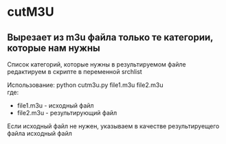 # cutM3U

## Вырезает из m3u файла только те категории, которые нам нужны
Список категорий, которые нужны в результируемом файле редактируем в скрипте в переменной srchlist

Использование: python cutm3u.py file1.m3u file2.m3u  
  где:  
- file1.m3u - исходный файл  
- file2.m3u - результирующий файл  

Если исходный файл не нужен, указываем в качестве результируещего файла исходный файл

